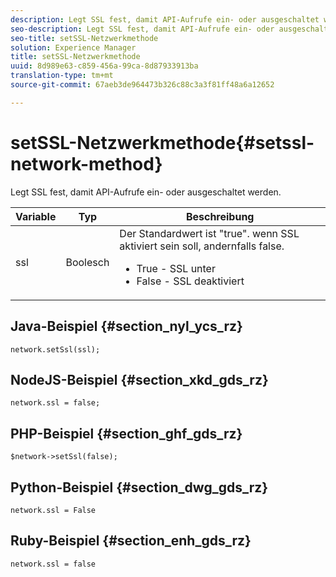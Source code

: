 ```yaml
---
description: Legt SSL fest, damit API-Aufrufe ein- oder ausgeschaltet werden.
seo-description: Legt SSL fest, damit API-Aufrufe ein- oder ausgeschaltet werden.
seo-title: setSSL-Netzwerkmethode
solution: Experience Manager
title: setSSL-Netzwerkmethode
uuid: 8d989e63-c859-456a-99ca-8d87933913ba
translation-type: tm+mt
source-git-commit: 67aeb3de964473b326c88c3a3f81ff48a6a12652

---
```



# setSSL-Netzwerkmethode{#setssl-network-method}

Legt SSL fest, damit API-Aufrufe ein- oder ausgeschaltet werden.

| Variable | Typ | Beschreibung |
|--- |--- |--- |
| ssl | Boolesch | Der Standardwert ist "true". wenn SSL aktiviert sein soll, andernfalls false. <br><ul><li>True - SSL unter </li><li>False - SSL deaktiviert</li></ul> |

## Java-Beispiel {#section_nyl_ycs_rz}

```
network.setSsl(ssl); 
```

## NodeJS-Beispiel {#section_xkd_gds_rz}

```
network.ssl = false; 
```

## PHP-Beispiel {#section_ghf_gds_rz}

```
$network->setSsl(false); 
```

## Python-Beispiel {#section_dwg_gds_rz}

```
network.ssl = False 
```

## Ruby-Beispiel {#section_enh_gds_rz}

```
network.ssl = false 
```
